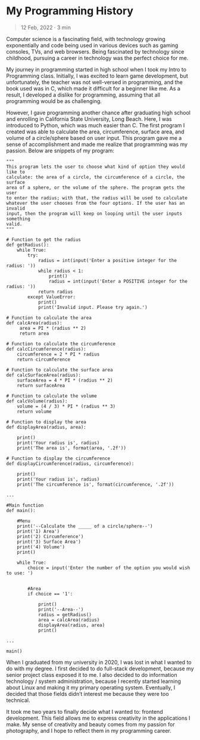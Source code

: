 

# My Programming History

> 12 Feb, 2022 · 3 min

Computer science is a fascinating field, with technology growing exponentially
and code being used in various devices such as gaming consoles, TVs, and web
browsers. Being fascinated by technology since childhood, pursuing a career in
technology was the perfect choice for me.

My journey in programming started in high school when I took my Intro to
Programming class. Initially, I was excited to learn game development, but
unfortunately, the teacher was not well-versed in programming, and the book used
was in C, which made it difficult for a beginner like me. As a result, I
developed a dislike for programming, assuming that all programming would be as
challenging.

However, I gave programming another chance after graduating high school and
enrolling in California State University, Long Beach. Here, I was introduced to
Python, which was much easier than C. The first program I created was able to
calculate the area, circumference, surface area, and volume of a circle/sphere
based on user input. This program gave me a sense of accomplishment and made me
realize that programming was my passion. Below are snippets of my program:

    
    """
    This program lets the user to choose what kind of option they would like to
    calculate: the area of a circle, the circumference of a circle, the surface
    area of a sphere, or the volume of the sphere. The program gets the user
    to enter the radius; with that, the radius will be used to calculate
    whatever the user chooses from the four options. If the user has an invalid
    input, then the program will keep on looping until the user inputs something
    valid.
    """
    
    # Function to get the radius
    def getRadius():
        while True:
            try:
                radius = int(input('Enter a positive integer for the radius: '))
                while radius < 1:
                    print()
                    radius = int(input('Enter a POSITIVE integer for the radius: '))
                return radius
            except ValueError:
                print()
                print('Invalid input. Please try again.')
    
    # Function to calculate the area
    def calcArea(radius):
         area = PI * (radius ** 2)
         return area
    
    # Function to calculate the circumference
    def calcCircumference(radius):
        circumference = 2 * PI * radius
        return circumference
    
    # Function to calculate the surface area
    def calcSurfaceArea(radius):
        surfaceArea = 4 * PI * (radius ** 2)
        return surfaceArea
    
    # Function to calculate the volume
    def calcVolume(radius):
        volume = (4 / 3) * PI * (radius ** 3)
        return volume
    
    # Function to display the area
    def displayArea(radius, area):
    
        print()
        print('Your radius is', radius)
        print('The area is', format(area, '.2f'))
    
    # Function to display the circumference
    def displayCircumference(radius, circumference):
    
        print()
        print('Your radius is', radius)
        print('The circumference is', format(circumference, '.2f'))
    
    ...
    
    #Main function
    def main():
    
        #Menu
        print('--Calculate the _____ of a circle/sphere--')
        print('1) Area')
        print('2) Circumference')
        print('3) Surface Area')
        print('4) Volume')
        print()
    
        while True:
            choice = input('Enter the number of the option you would wish to use: ')
    
    
            #Area
            if choice == '1':
    
                print()
                print('--Area--')
                radius = getRadius()
                area = calcArea(radius)
                displayArea(radius, area)
                print()
    
    ...
    
    main()

When I graduated from my university in 2020, I was lost in what I wanted to do
with my degree. I first decided to do full-stack development, because my senior
project class exposed it to me. I also decided to do information technology /
system administration, because I recently started learning about Linux and
making it my primary operating system. Eventually, I decided that those fields
didn&rsquo;t interest me because they were too technical.

It took me two years to finally decide what I wanted to: frontend development.
This field allows me to express creativity in the applications I make. My sense
of creativity and beauty comes from my passion for photography, and I hope to
reflect them in my programming career.

